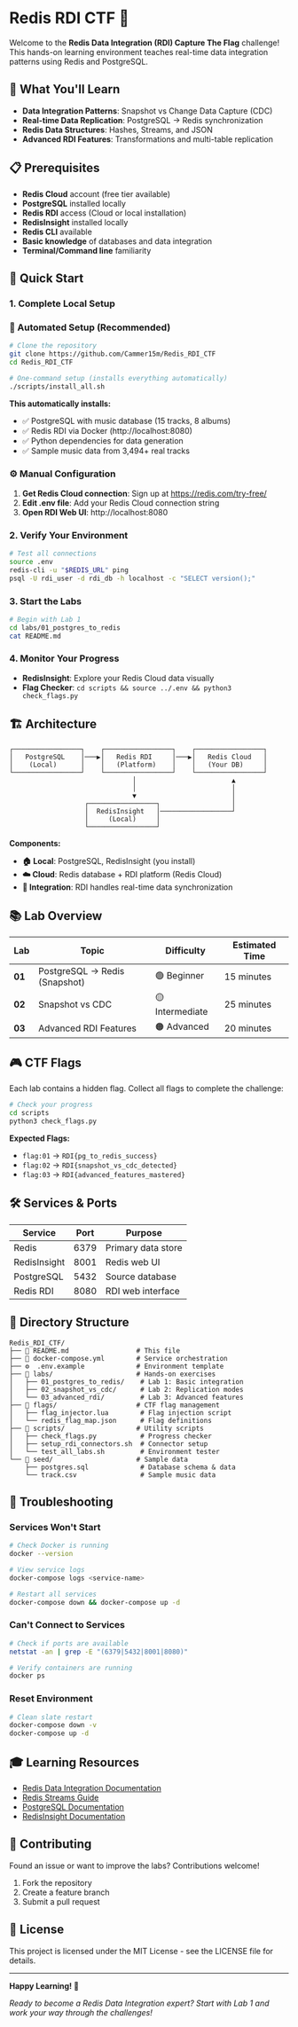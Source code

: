 # Redis RDI CTF 🚀

Welcome to the **Redis Data Integration (RDI) Capture The Flag** challenge! This hands-on learning environment teaches real-time data integration patterns using Redis and PostgreSQL.

## 🎯 What You'll Learn

- **Data Integration Patterns**: Snapshot vs Change Data Capture (CDC)
- **Real-time Data Replication**: PostgreSQL → Redis synchronization
- **Redis Data Structures**: Hashes, Streams, and JSON
- **Advanced RDI Features**: Transformations and multi-table replication

## 📋 Prerequisites

- **Redis Cloud** account (free tier available)
- **PostgreSQL** installed locally
- **Redis RDI** access (Cloud or local installation)
- **RedisInsight** installed locally
- **Redis CLI** available
- **Basic knowledge** of databases and data integration
- **Terminal/Command line** familiarity

## 🚀 Quick Start

### 1. Complete Local Setup
### **🚀 Automated Setup (Recommended)**
```bash
# Clone the repository
git clone https://github.com/Cammer15m/Redis_RDI_CTF
cd Redis_RDI_CTF

# One-command setup (installs everything automatically)
./scripts/install_all.sh
```

**This automatically installs:**
- ✅ PostgreSQL with music database (15 tracks, 8 albums)
- ✅ Redis RDI via Docker (http://localhost:8080)
- ✅ Python dependencies for data generation
- ✅ Sample music data from 3,494+ real tracks

### **⚙️ Manual Configuration**
1. **Get Redis Cloud connection**: Sign up at https://redis.com/try-free/
2. **Edit .env file**: Add your Redis Cloud connection string
3. **Open RDI Web UI**: http://localhost:8080

### 2. Verify Your Environment
```bash
# Test all connections
source .env
redis-cli -u "$REDIS_URL" ping
psql -U rdi_user -d rdi_db -h localhost -c "SELECT version();"
```

### 3. Start the Labs
```bash
# Begin with Lab 1
cd labs/01_postgres_to_redis
cat README.md
```

### 4. Monitor Your Progress
- **RedisInsight**: Explore your Redis Cloud data visually
- **Flag Checker**: `cd scripts && source ../.env && python3 check_flags.py`

## 🏗️ Architecture

```
┌─────────────────┐    ┌─────────────────┐    ┌─────────────────┐
│   PostgreSQL    │───▶│   Redis RDI     │───▶│   Redis Cloud   │
│    (Local)      │    │   (Platform)    │    │   (Your DB)     │
└─────────────────┘    └─────────────────┘    └─────────────────┘
                               │                        ▲
                               │                        │
                               ▼                        │
                   ┌─────────────────┐                  │
                   │  RedisInsight   │──────────────────┘
                   │     (Local)     │
                   └─────────────────┘
```

**Components:**
- **🏠 Local**: PostgreSQL, RedisInsight (you install)
- **☁️ Cloud**: Redis database + RDI platform (Redis Cloud)
- **🔗 Integration**: RDI handles real-time data synchronization

## 📚 Lab Overview

| Lab | Topic | Difficulty | Estimated Time |
|-----|-------|------------|----------------|
| **01** | PostgreSQL → Redis (Snapshot) | 🟢 Beginner | 15 minutes |
| **02** | Snapshot vs CDC | 🟡 Intermediate | 25 minutes |
| **03** | Advanced RDI Features | 🟠 Advanced | 20 minutes |

## 🎮 CTF Flags

Each lab contains a hidden flag. Collect all flags to complete the challenge:

```bash
# Check your progress
cd scripts
python3 check_flags.py
```

**Expected Flags:**
- `flag:01` → `RDI{pg_to_redis_success}`
- `flag:02` → `RDI{snapshot_vs_cdc_detected}`
- `flag:03` → `RDI{advanced_features_mastered}`

## 🛠️ Services & Ports

| Service | Port | Purpose |
|---------|------|---------|
| Redis | 6379 | Primary data store |
| RedisInsight | 8001 | Redis web UI |
| PostgreSQL | 5432 | Source database |
| Redis RDI | 8080 | RDI web interface |

## 📁 Directory Structure

```
Redis_RDI_CTF/
├── 📖 README.md                 # This file
├── 🐳 docker-compose.yml        # Service orchestration
├── ⚙️  .env.example             # Environment template
├── 🧪 labs/                     # Hands-on exercises
│   ├── 01_postgres_to_redis/    # Lab 1: Basic integration
│   ├── 02_snapshot_vs_cdc/      # Lab 2: Replication modes
│   └── 03_advanced_rdi/         # Lab 3: Advanced features
├── 🏴 flags/                    # CTF flag management
│   ├── flag_injector.lua        # Flag injection script
│   └── redis_flag_map.json      # Flag definitions
├── 🔧 scripts/                  # Utility scripts
│   ├── check_flags.py           # Progress checker
│   ├── setup_rdi_connectors.sh  # Connector setup
│   └── test_all_labs.sh         # Environment tester
└── 🌱 seed/                     # Sample data
    ├── postgres.sql             # Database schema & data
    └── track.csv                # Sample music data
```

## 🔧 Troubleshooting

### Services Won't Start
```bash
# Check Docker is running
docker --version

# View service logs
docker-compose logs <service-name>

# Restart all services
docker-compose down && docker-compose up -d
```

### Can't Connect to Services
```bash
# Check if ports are available
netstat -an | grep -E "(6379|5432|8001|8080)"

# Verify containers are running
docker ps
```

### Reset Environment
```bash
# Clean slate restart
docker-compose down -v
docker-compose up -d
```

## 🎓 Learning Resources

- [Redis Data Integration Documentation](https://redis.io/docs/data-integration/)
- [Redis Streams Guide](https://redis.io/docs/data-types/streams/)
- [PostgreSQL Documentation](https://www.postgresql.org/docs/)
- [RedisInsight Documentation](https://redis.com/redis-enterprise/redis-insight/)

## 🤝 Contributing

Found an issue or want to improve the labs? Contributions welcome!

1. Fork the repository
2. Create a feature branch
3. Submit a pull request

## 📄 License

This project is licensed under the MIT License - see the LICENSE file for details.

---

**Happy Learning! 🎉**

*Ready to become a Redis Data Integration expert? Start with Lab 1 and work your way through the challenges!*
